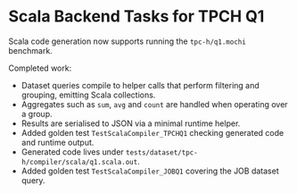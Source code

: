 # Scala Backend Tasks for TPCH Q1

Scala code generation now supports running the `tpc-h/q1.mochi` benchmark.

Completed work:

- Dataset queries compile to helper calls that perform filtering and grouping, emitting Scala collections.
- Aggregates such as `sum`, `avg` and `count` are handled when operating over a group.
- Results are serialised to JSON via a minimal runtime helper.
- Added golden test `TestScalaCompiler_TPCHQ1` checking generated code and runtime output.
- Generated code lives under `tests/dataset/tpc-h/compiler/scala/q1.scala.out`.
- Added golden test `TestScalaCompiler_JOBQ1` covering the JOB dataset query.
